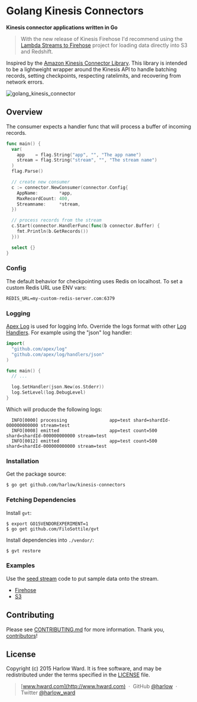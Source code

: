 # Golang Kinesis Connectors

__Kinesis connector applications written in Go__

> With the new release of Kinesis Firehose I'd recommend using the [Lambda Streams to Firehose](https://github.com/awslabs/lambda-streams-to-firehose) project for loading data directly into S3 and Redshift.

Inspired by the [Amazon Kinesis Connector Library](https://github.com/awslabs/amazon-kinesis-connectors). This library is intended to be a lightweight wrapper around the Kinesis API to handle batching records, setting checkpoints, respecting ratelimits,  and recovering from network errors.

![golang_kinesis_connector](https://cloud.githubusercontent.com/assets/739782/4262283/2ee2550e-3b97-11e4-8cd1-21a5d7ee0964.png)

## Overview

The consumer expects a handler func that will process a buffer of incoming records.

```go
func main() {
  var(
    app    = flag.String("app", "", "The app name")
    stream = flag.String("stream", "", "The stream name")
  )
  flag.Parse()

  // create new consumer
  c := connector.NewConsumer(connector.Config{
    AppName:        *app,
    MaxRecordCount: 400,
    Streamname:     *stream,
  })

  // process records from the stream
  c.Start(connector.HandlerFunc(func(b connector.Buffer) {
    fmt.Println(b.GetRecords())
  }))

  select {}
}
```

### Config

The default behavior for checkpointing uses Redis on localhost. To set a custom Redis URL use ENV vars:

```
REDIS_URL=my-custom-redis-server.com:6379
```

### Logging

[Apex Log](https://medium.com/@tjholowaychuk/apex-log-e8d9627f4a9a#.5x1uo1767) is used for logging Info. Override the logs format with other [Log Handlers](https://github.com/apex/log/tree/master/_examples). For example using the "json" log handler:

```go
import(
  "github.com/apex/log"
  "github.com/apex/log/handlers/json"
)

func main() {
  // ...

  log.SetHandler(json.New(os.Stderr))
  log.SetLevel(log.DebugLevel)
}
```

Which will producde the following logs:

```
  INFO[0000] processing                app=test shard=shardId-000000000000 stream=test
  INFO[0008] emitted                   app=test count=500 shard=shardId-000000000000 stream=test
  INFO[0012] emitted                   app=test count=500 shard=shardId-000000000000 stream=test
```

### Installation

Get the package source:

    $ go get github.com/harlow/kinesis-connectors

### Fetching Dependencies

Install `gvt`:

    $ export GO15VENDOREXPERIMENT=1
    $ go get github.com/FiloSottile/gvt

Install dependencies into `./vendor/`:

    $ gvt restore

### Examples

Use the [seed stream](https://github.com/harlow/kinesis-connectors/tree/master/examples/seed) code to put sample data onto the stream.

* [Firehose](https://github.com/harlow/kinesis-connectors/tree/master/examples/firehose)
* [S3](https://github.com/harlow/kinesis-connectors/tree/master/examples/s3)

## Contributing

Please see [CONTRIBUTING.md] for more information. Thank you, [contributors]!

[LICENSE]: /MIT-LICENSE
[CONTRIBUTING.md]: /CONTRIBUTING.md

## License

Copyright (c) 2015 Harlow Ward. It is free software, and may
be redistributed under the terms specified in the [LICENSE] file.

[contributors]: https://github.com/harlow/kinesis-connectors/graphs/contributors

> [www.hward.com](http://www.hward.com) &nbsp;&middot;&nbsp;
> GitHub [@harlow](https://github.com/harlow) &nbsp;&middot;&nbsp;
> Twitter [@harlow_ward](https://twitter.com/harlow_ward)
